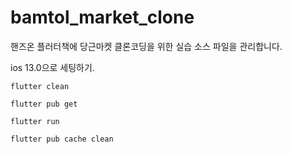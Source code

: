 # bamtol_market_clone
핸즈온 플러터책에 당근마켓 클론코딩을 위한 실습 소스 파일을 관리합니다. 

ios 13.0으로 세팅하기.

```
flutter clean
```

```
flutter pub get
```

```
flutter run
```

```
flutter pub cache clean
```

